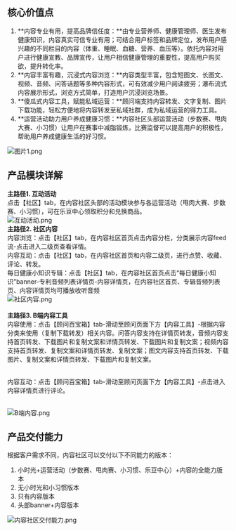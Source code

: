 <a name="f1RBo"></a>
## 核心价值点
1. **内容专业有用，提高品牌信任度：**由专业营养师、健康管理师、医生发布健康知识，内容真实可信专业有用；可结合用户标签和品牌定位，发布用户感兴趣的不同栏目的内容（体重、睡眠、血糖、营养、血压等）。依托内容对用户进行健康宣教、品牌宣传，让用户相信健康管理的重要性，提高用户购买欲，提升转化率。
1. **内容丰富有趣，沉浸式内容浏览：**内容类型丰富，包含短图文、长图文、视频、音频、问答话题等多种内容形式，可有效减少用户阅读疲劳；瀑布流式内容展示形式，浏览方式简单，打造用户沉浸浏览场景。
1. **傻瓜式内容工具，赋能私域运营：**顾问端支持内容转发、文字复制、图片下载功能，轻松方便地将内容转发至私域社群，成为私域运营的得力工具。
1. **运营活动助力用户养成健康习惯：**内容社区头部运营活动（步数赛、甩肉大赛、小习惯）让用户在赛事中减脂锻炼，比赛监督可以提高用户的积极性，帮助用户养成健康生活的好习惯。

![图片1.png](https://cdn.nlark.com/yuque/0/2021/png/12786587/1622527397866-423cff26-c7d0-4fc0-812a-3b6f7c6c33d3.png#clientId=ua1606c30-49ea-4&from=ui&id=HiIfm&margin=%5Bobject%20Object%5D&name=%E5%9B%BE%E7%89%871.png&originHeight=831&originWidth=1630&originalType=binary&ratio=1&size=559555&status=done&style=none&taskId=uc5ddda70-33df-4ab6-a82c-05bfa1e36ae)
<a name="gWuvT"></a>
## 产品模块详解
**主路径1. 互动活动**<br />点击【社区】tab，在内容社区头部的活动模块参与各运营活动（甩肉大赛、步数赛、小习惯），可在乐豆中心领取积分和兑换商品。<br />![互动活动.png](https://cdn.nlark.com/yuque/0/2021/png/12786587/1626083043924-baf3dcaf-584c-49e9-a5cb-9a326a60d9ee.png#clientId=u16870209-b933-4&from=ui&id=u7d4b8fc3&margin=%5Bobject%20Object%5D&name=%E4%BA%92%E5%8A%A8%E6%B4%BB%E5%8A%A8.png&originHeight=2338&originWidth=4779&originalType=binary&ratio=1&size=3115102&status=done&style=none&taskId=ufdf467b4-5822-4905-bbfd-cc5e0e35848)<br />**主路径2. 社区内容**<br /> 内容浏览：点击【社区】tab，在内容社区首页点击内容分栏，分类展示内容feed流-点击进入二级页查看详情。<br /> 内容互动：点击【社区】tab，在内容社区首页和内容二级页，进行点赞、收藏、评论、转发。<br /> 每日健康小知识专辑：点击【社区】tab，在内容社区首页点击“每日健康小知识”banner-专利音频列表详情页-内容详情页，在内容社区首页、专辑音频列表页、内容详情页均可播放收听音频<br />![社区内容.png](https://cdn.nlark.com/yuque/0/2021/png/12786587/1626088680172-3fd6f81c-ac87-4e6e-898d-d196a6f70ed1.png#clientId=u16870209-b933-4&from=ui&id=udc8ca72c&margin=%5Bobject%20Object%5D&name=%E7%A4%BE%E5%8C%BA%E5%86%85%E5%AE%B9.png&originHeight=14554&originWidth=4031&originalType=binary&ratio=1&size=10558495&status=done&style=none&taskId=u2274006c-f2f0-46c1-8b54-d627fc7bbfd)<br />
<br />**主路径3. B端内容工具**<br />内容使用：点击【顾问百宝箱】tab-滑动至顾问页面下方【内容工具】-根据内容分类来使用（复制下载转发）相关内容。问答内容支持在详情页转发，音频内容支持首页转发、下载图片和复制文案和详情页转发、下载图片和复制文案；视频内容支持首页转发、复制文案和详情页转发、复制文案；图文内容支持首页转发、下载图片、复制文案和详情页转发、下载图片和复制文案。<br />​

内容互动：点击【顾问百宝箱】tab-滑动至顾问页面下方【内容工具】-点击进入内容详情页进行评论。<br />​

![B端内容.png](https://cdn.nlark.com/yuque/0/2021/png/12786587/1626091738701-90fa6ec3-52f1-4f7a-a929-e5e5811fc35c.png#clientId=u16870209-b933-4&from=ui&id=u9eaddc24&margin=%5Bobject%20Object%5D&name=B%E7%AB%AF%E5%86%85%E5%AE%B9.png&originHeight=11331&originWidth=2895&originalType=binary&ratio=1&size=7473635&status=done&style=none&taskId=u3fb5b001-be38-4b4b-8ab8-9200606411c)
<a name="WMifZ"></a>
## 产品交付能力
根据客户需求不同，内容社区可以交付以下不同能力的版本：

1. 小时光+运营活动（步数赛、甩肉赛、小习惯、乐豆中心）+内容的全能力版本
1. 无小时光和小习惯版本
1. 只有内容版本
1. 头部banner+内容版本

![内容社区交付能力.png](https://cdn.nlark.com/yuque/0/2021/png/12786587/1622517811724-b65235a6-103c-44e3-b9a2-8ef7d2978dae.png#clientId=u1c835a46-05c5-4&from=ui&id=Nos9Q&margin=%5Bobject%20Object%5D&name=%E5%86%85%E5%AE%B9%E7%A4%BE%E5%8C%BA%E4%BA%A4%E4%BB%98%E8%83%BD%E5%8A%9B.png&originHeight=1940&originWidth=4327&originalType=binary&ratio=1&size=2002343&status=done&style=none&taskId=u1859a6f1-daef-417b-8ee6-2b1b616205b)<br /> <br />


